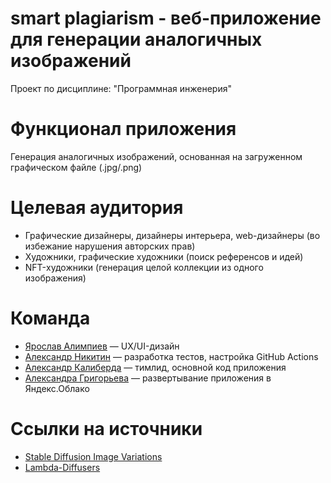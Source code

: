 # smart plagiarism - веб-приложение для генерации аналогичных изображений
Проект по дисциплине: "Программная инженерия"
# Функционал приложения
Генерация аналогичных изображений, основанная на загруженном графическом файле (.jpg/.png)
# Целевая аудитория
* Графические дизайнеры, дизайнеры интерьера, web-дизайнеры (во избежание нарушения авторских прав)
* Художники, графические художники (поиск референсов и идей)
* NFT-художники (генерация целой коллекции из одного изображения)
# Команда
* [Ярослав Алимпиев](https://github.com/Arimaro) — UX/UI-дизайн
* [Александр Никитин](https://github.com/AleksNikitin24) — разработка тестов, настройка GitHub Actions
* [Александр Калиберда](https://github.com/computer-gibs) — тимлид, основной код приложения
* [Александра Григорьева](https://github.com/grigorieva0) — развертывание приложения в Яндекс.Облако
# Ссылки на источники
* [Stable Diffusion Image Variations](https://huggingface.co/lambdalabs/sd-image-variations-diffusers)
* [Lambda-Diffusers](https://github.com/LambdaLabsML/lambda-diffusers)


